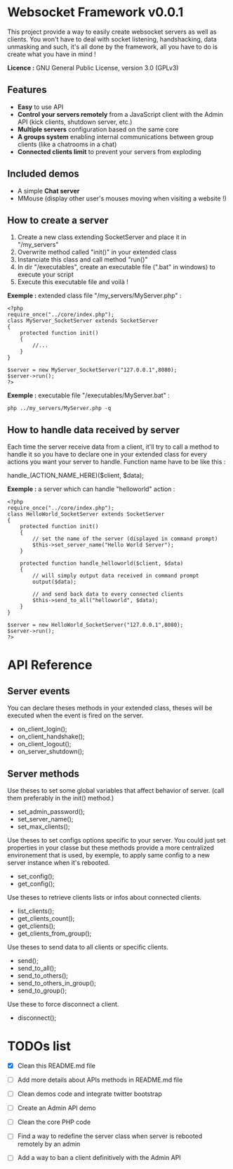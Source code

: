 Websocket Framework v0.0.1
======================================

This project provide a way to easily create websocket servers as well as clients. You won't have to deal with socket listening, handshacking, data unmasking and such, it's all done by the framework, all you have to do is create what you have in mind !

**Licence :** GNU General Public License, version 3.0 (GPLv3)


Features
-------------------------
* **Easy** to use API
* **Control your servers remotely** from a JavaScript client with the Admin API (kick clients, shutdown server, etc.)
* **Multiple servers** configuration based on the same core
* **A groups system** enabling internal communications between group clients (like a chatrooms in a chat)
* **Connected clients limit** to prevent your servers from exploding

Included demos
-------------------------
* A simple **Chat server**
* MMouse (display other user's mouses moving when visiting a website !)

How to create a server
-------------------------
1. Create a new class extending SocketServer and place it in "/my_servers"
2. Overwrite method called "init()" in your extended class
3. Instanciate this class and call method "run()"
4. In dir "/executables", create an executable file (".bat" in windows) to execute your script
5. Execute this executable file and voilà !


**Exemple :** extended class file "/my_servers/MyServer.php" :

	<?php
	require_once("../core/index.php");
	class MyServer_SocketServer extends SocketServer
	{
		protected function init()
		{
			//...
		}
	}

	$server = new MyServer_SocketServer("127.0.0.1",8080);
	$server->run();
	?>


**Exemple :** executable file "/executables/MyServer.bat" :

	php ../my_servers/MyServer.php -q

How to handle data received by server
-------------------------
Each time the server receive data from a client, it'll try to call a method
to handle it so you have to declare one in your extended class for every
actions you want your server to handle. Function name have to be like this :

handle_(ACTION_NAME_HERE)($client, $data);

**Exemple :** a server which can handle "helloworld" action :

	<?php
	require_once("../core/index.php");
	class HelloWorld_SocketServer extends SocketServer
	{
		protected function init()
		{
			// set the name of the server (displayed in command prompt)
			$this->set_server_name("Hello World Server");
		}
		
		protected function handle_helloworld($client, $data)
		{
			// will simply output data received in command prompt
			output($data);
			
			// and send back data to every connected clients
			$this->send_to_all("helloworld", $data);
		}
	}

	$server = new HelloWorld_SocketServer("127.0.0.1",8080);
	$server->run();
	?>


API Reference
======================================

Server events
-------------------------
You can declare theses methods in your extended class, theses will be executed when the event is fired on the server.

* on_client_login();
* on_client_handshake();
* on_client_logout();
* on_server_shutdown();


Server methods
-------------------------

Use theses to set some global variables that affect behavior of server. (call them preferably in the init() method.)

* set_admin_password();
* set_server_name();
* set_max_clients();


Use theses to set configs options specific to your server. You could just set properties in your classe but these methods provide a more centralized environement that is used, by exemple, to apply same config to a new server instance when it's rebooted.

* set_config();
* get_config();


Use theses to retrieve clients lists or infos about connected clients.

* list_clients();
* get_clients_count();
* get_clients();
* get_clients_from_group();

Use theses to send data to all clients or specific clients.

* send();
* send_to_all();
* send_to_others();
* send_to_others_in_group();
* send_to_group();

Use these to force disconnect a client.

* disconnect();


TODOs list
======================================
- [x] Clean this README.md file
- [ ] Add more details about APIs methods in README.md file
- [ ] Clean demos code and integrate twitter bootstrap
- [ ] Create an Admin API demo
- [ ] Clean the core PHP code
- [ ] Find a way to redefine the server class when server is rebooted remotely by an admin
- [ ] Add a way to ban a client definitively with the Admin API

